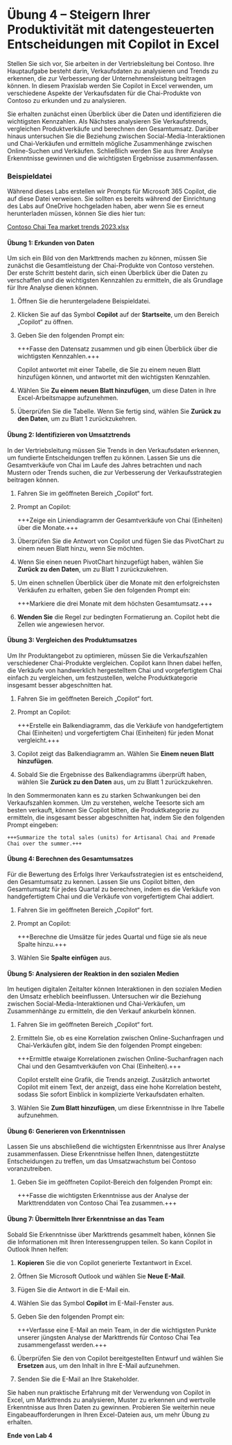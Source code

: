 # Übung 4 – Steigern Ihrer Produktivität mit datengesteuerten Entscheidungen mit Copilot in Excel

Stellen Sie sich vor, Sie arbeiten in der Vertriebsleitung bei Contoso. Ihre Hauptaufgabe besteht darin, Verkaufsdaten zu analysieren und Trends zu erkennen, die zur Verbesserung der Unternehmensleistung beitragen können. In diesem Praxislab werden Sie Copilot in Excel verwenden, um verschiedene Aspekte der Verkaufsdaten für die Chai-Produkte von Contoso zu erkunden und zu analysieren.

Sie erhalten zunächst einen Überblick über die Daten und identifizieren die wichtigsten Kennzahlen. Als Nächstes analysieren Sie Verkaufstrends, vergleichen Produktverkäufe und berechnen den Gesamtumsatz. Darüber hinaus untersuchen Sie die Beziehung zwischen Social-Media-Interaktionen und Chai-Verkäufen und ermitteln mögliche Zusammenhänge zwischen Online-Suchen und Verkäufen. Schließlich werden Sie aus Ihrer Analyse Erkenntnisse gewinnen und die wichtigsten Ergebnisse zusammenfassen.

### Beispieldatei

Während dieses Labs erstellen wir Prompts für Microsoft 365 Copilot, die auf diese Datei verweisen. Sie sollten es bereits während der Einrichtung des Labs auf OneDrive hochgeladen haben, aber wenn Sie es erneut herunterladen müssen, können Sie dies hier tun:

[Contoso Chai Tea market trends 2023.xlsx](https://go.microsoft.com/fwlink/?linkid=2268822)

#### Übung 1: Erkunden von Daten

Um sich ein Bild von den Markttrends machen zu können, müssen Sie zunächst die Gesamtleistung der Chai-Produkte von Contoso verstehen. Der erste Schritt besteht darin, sich einen Überblick über die Daten zu verschaffen und die wichtigsten Kennzahlen zu ermitteln, die als Grundlage für Ihre Analyse dienen können.

1. Öffnen Sie die heruntergeladene Beispieldatei.

1. Klicken Sie auf das Symbol **Copilot** auf der **Startseite**, um den Bereich „Copilot“ zu öffnen.

1. Geben Sie den folgenden Prompt ein:

    +++Fasse den Datensatz zusammen und gib einen Überblick über die wichtigsten Kennzahlen.+++

    Copilot antwortet mit einer Tabelle, die Sie zu einem neuen Blatt hinzufügen können, und antwortet mit den wichtigsten Kennzahlen.

1. Wählen Sie **Zu einem neuen Blatt hinzufügen**, um diese Daten in Ihre Excel-Arbeitsmappe aufzunehmen.

1. Überprüfen Sie die Tabelle. Wenn Sie fertig sind, wählen Sie **Zurück zu den Daten**, um zu Blatt 1 zurückzukehren.

#### Übung 2: Identifizieren von Umsatztrends

In der Vertriebsleitung müssen Sie Trends in den Verkaufsdaten erkennen, um fundierte Entscheidungen treffen zu können. Lassen Sie uns die Gesamtverkäufe von Chai im Laufe des Jahres betrachten und nach Mustern oder Trends suchen, die zur Verbesserung der Verkaufsstrategien beitragen können.

1. Fahren Sie im geöffneten Bereich „Copilot“ fort.

1. Prompt an Copilot:

    +++Zeige ein Liniendiagramm der Gesamtverkäufe von Chai (Einheiten) über die Monate.+++

1. Überprüfen Sie die Antwort von Copilot und fügen Sie das PivotChart zu einem neuen Blatt hinzu, wenn Sie möchten.

1. Wenn Sie einen neuen PivotChart hinzugefügt haben, wählen Sie **Zurück zu den Daten**, um zu Blatt 1 zurückzukehren.
   
1. Um einen schnellen Überblick über die Monate mit den erfolgreichsten Verkäufen zu erhalten, geben Sie den folgenden Prompt ein:

    +++Markiere die drei Monate mit dem höchsten Gesamtumsatz.+++

1. **Wenden Sie** die Regel zur bedingten Formatierung an. Copilot hebt die Zellen wie angewiesen hervor.

#### Übung 3: Vergleichen des Produktumsatzes

Um Ihr Produktangebot zu optimieren, müssen Sie die Verkaufszahlen verschiedener Chai-Produkte vergleichen. Copilot kann Ihnen dabei helfen, die Verkäufe von handwerklich hergestelltem Chai und vorgefertigtem Chai einfach zu vergleichen, um festzustellen, welche Produktkategorie insgesamt besser abgeschnitten hat.

1. Fahren Sie im geöffneten Bereich „Copilot“ fort.

1. Prompt an Copilot:

    +++Erstelle ein Balkendiagramm, das die Verkäufe von handgefertigtem Chai (Einheiten) und vorgefertigtem Chai (Einheiten) für jeden Monat vergleicht.+++

1. Copilot zeigt das Balkendiagramm an. Wählen Sie **Einem neuen Blatt hinzufügen**.

1. Sobald Sie die Ergebnisse des Balkendiagramms überprüft haben, wählen Sie **Zurück zu den Daten** aus, um zu Blatt 1 zurückzukehren.
   
In den Sommermonaten kann es zu starken Schwankungen bei den Verkaufszahlen kommen. Um zu verstehen, welche Teesorte sich am besten verkauft, können Sie Copilot bitten, die Produktkategorie zu ermitteln, die insgesamt besser abgeschnitten hat, indem Sie den folgenden Prompt eingeben:

    +++Summarize the total sales (units) for Artisanal Chai and Premade Chai over the summer.+++

#### Übung 4: Berechnen des Gesamtumsatzes

Für die Bewertung des Erfolgs Ihrer Verkaufsstrategien ist es entscheidend, den Gesamtumsatz zu kennen. Lassen Sie uns Copilot bitten, den Gesamtumsatz für jedes Quartal zu berechnen, indem es die Verkäufe von handgefertigtem Chai und die Verkäufe von vorgefertigtem Chai addiert.

1. Fahren Sie im geöffneten Bereich „Copilot“ fort.

1. Prompt an Copilot:

    +++Berechne die Umsätze für jedes Quartal und füge sie als neue Spalte hinzu.+++

1. Wählen Sie **Spalte einfügen** aus.

#### Übung 5: Analysieren der Reaktion in den sozialen Medien

Im heutigen digitalen Zeitalter können Interaktionen in den sozialen Medien den Umsatz erheblich beeinflussen. Untersuchen wir die Beziehung zwischen Social-Media-Interaktionen und Chai-Verkäufen, um Zusammenhänge zu ermitteln, die den Verkauf ankurbeln können.

1. Fahren Sie im geöffneten Bereich „Copilot“ fort.

1. Ermitteln Sie, ob es eine Korrelation zwischen Online-Suchanfragen und Chai-Verkäufen gibt, indem Sie den folgenden Prompt eingeben:

    +++Ermittle etwaige Korrelationen zwischen Online-Suchanfragen nach Chai und den Gesamtverkäufen von Chai (Einheiten).+++

    Copilot erstellt eine Grafik, die Trends anzeigt. Zusätzlich antwortet Copilot mit einem Text, der anzeigt, dass eine hohe Korrelation besteht, sodass Sie sofort Einblick in komplizierte Verkaufsdaten erhalten.

1. Wählen Sie **Zum Blatt hinzufügen**, um diese Erkenntnisse in Ihre Tabelle aufzunehmen.

#### Übung 6: Generieren von Erkenntnissen

Lassen Sie uns abschließend die wichtigsten Erkenntnisse aus Ihrer Analyse zusammenfassen. Diese Erkenntnisse helfen Ihnen, datengestützte Entscheidungen zu treffen, um das Umsatzwachstum bei Contoso voranzutreiben.

1. Geben Sie im geöffneten Copilot-Bereich den folgenden Prompt ein:

    +++Fasse die wichtigsten Erkenntnisse aus der Analyse der Markttrenddaten von Contoso Chai Tea zusammen.+++

#### Übung 7: Übermitteln Ihrer Erkenntnisse an das Team

Sobald Sie Erkenntnisse über Markttrends gesammelt haben, können Sie die Informationen mit Ihren Interessengruppen teilen. So kann Copilot in Outlook Ihnen helfen:

1. **Kopieren** Sie die von Copilot generierte Textantwort in Excel.

1. Öffnen Sie Microsoft Outlook und wählen Sie **Neue E-Mail**.

1. Fügen Sie die Antwort in die E-Mail ein.

1. Wählen Sie das Symbol **Copilot** im E-Mail-Fenster aus.

1. Geben Sie den folgenden Prompt ein:

    +++Verfasse eine E-Mail an mein Team, in der die wichtigsten Punkte unserer jüngsten Analyse der Markttrends für Contoso Chai Tea zusammengefasst werden.+++

1. Überprüfen Sie den von Copilot bereitgestellten Entwurf und wählen Sie **Ersetzen** aus, um den Inhalt in Ihre E-Mail aufzunehmen.

1. Senden Sie die E-Mail an Ihre Stakeholder.

Sie haben nun praktische Erfahrung mit der Verwendung von Copilot in Excel, um Markttrends zu analysieren, Muster zu erkennen und wertvolle Erkenntnisse aus Ihren Daten zu gewinnen. Probieren Sie weiterhin neue Eingabeaufforderungen in Ihren Excel-Dateien aus, um mehr Übung zu erhalten.

**Ende von Lab 4**
